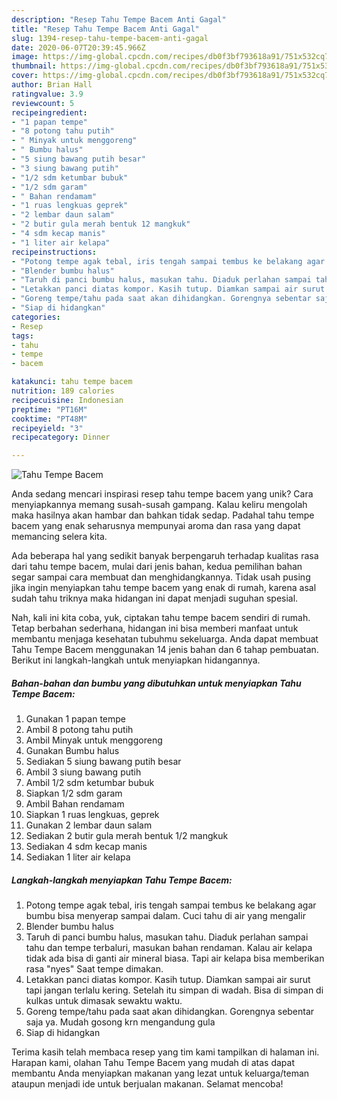 ```yaml
---
description: "Resep Tahu Tempe Bacem Anti Gagal"
title: "Resep Tahu Tempe Bacem Anti Gagal"
slug: 1394-resep-tahu-tempe-bacem-anti-gagal
date: 2020-06-07T20:39:45.966Z
image: https://img-global.cpcdn.com/recipes/db0f3bf793618a91/751x532cq70/tahu-tempe-bacem-foto-resep-utama.jpg
thumbnail: https://img-global.cpcdn.com/recipes/db0f3bf793618a91/751x532cq70/tahu-tempe-bacem-foto-resep-utama.jpg
cover: https://img-global.cpcdn.com/recipes/db0f3bf793618a91/751x532cq70/tahu-tempe-bacem-foto-resep-utama.jpg
author: Brian Hall
ratingvalue: 3.9
reviewcount: 5
recipeingredient:
- "1 papan tempe"
- "8 potong tahu putih"
- " Minyak untuk menggoreng"
- " Bumbu halus"
- "5 siung bawang putih besar"
- "3 siung bawang putih"
- "1/2 sdm ketumbar bubuk"
- "1/2 sdm garam"
- " Bahan rendamam"
- "1 ruas lengkuas geprek"
- "2 lembar daun salam"
- "2 butir gula merah bentuk 12 mangkuk"
- "4 sdm kecap manis"
- "1 liter air kelapa"
recipeinstructions:
- "Potong tempe agak tebal, iris tengah sampai tembus ke belakang agar bumbu bisa menyerap sampai dalam. Cuci tahu di air yang mengalir"
- "Blender bumbu halus"
- "Taruh di panci bumbu halus, masukan tahu. Diaduk perlahan sampai tahu dan tempe terbaluri, masukan bahan rendaman. Kalau air kelapa tidak ada bisa di ganti air mineral biasa. Tapi air kelapa bisa memberikan rasa &#34;nyes&#34; Saat tempe dimakan."
- "Letakkan panci diatas kompor. Kasih tutup. Diamkan sampai air surut tapi jangan terlalu kering. Setelah itu simpan di wadah. Bisa di simpan di kulkas untuk dimasak sewaktu waktu."
- "Goreng tempe/tahu pada saat akan dihidangkan. Gorengnya sebentar saja ya. Mudah gosong krn mengandung gula"
- "Siap di hidangkan"
categories:
- Resep
tags:
- tahu
- tempe
- bacem

katakunci: tahu tempe bacem 
nutrition: 189 calories
recipecuisine: Indonesian
preptime: "PT16M"
cooktime: "PT48M"
recipeyield: "3"
recipecategory: Dinner

---
```



![Tahu Tempe Bacem](https://img-global.cpcdn.com/recipes/db0f3bf793618a91/751x532cq70/tahu-tempe-bacem-foto-resep-utama.jpg)

Anda sedang mencari inspirasi resep tahu tempe bacem yang unik? Cara menyiapkannya memang susah-susah gampang. Kalau keliru mengolah maka hasilnya akan hambar dan bahkan tidak sedap. Padahal tahu tempe bacem yang enak seharusnya mempunyai aroma dan rasa yang dapat memancing selera kita.



Ada beberapa hal yang sedikit banyak berpengaruh terhadap kualitas rasa dari tahu tempe bacem, mulai dari jenis bahan, kedua pemilihan bahan segar sampai cara membuat dan menghidangkannya. Tidak usah pusing jika ingin menyiapkan tahu tempe bacem yang enak di rumah, karena asal sudah tahu triknya maka hidangan ini dapat menjadi suguhan spesial.


Nah, kali ini kita coba, yuk, ciptakan tahu tempe bacem sendiri di rumah. Tetap berbahan sederhana, hidangan ini bisa memberi manfaat untuk membantu menjaga kesehatan tubuhmu sekeluarga. Anda dapat membuat Tahu Tempe Bacem menggunakan 14 jenis bahan dan 6 tahap pembuatan. Berikut ini langkah-langkah untuk menyiapkan hidangannya.

<!--inarticleads1-->

##### Bahan-bahan dan bumbu yang dibutuhkan untuk menyiapkan Tahu Tempe Bacem:

1. Gunakan 1 papan tempe
1. Ambil 8 potong tahu putih
1. Ambil  Minyak untuk menggoreng
1. Gunakan  Bumbu halus
1. Sediakan 5 siung bawang putih besar
1. Ambil 3 siung bawang putih
1. Ambil 1/2 sdm ketumbar bubuk
1. Siapkan 1/2 sdm garam
1. Ambil  Bahan rendamam
1. Siapkan 1 ruas lengkuas, geprek
1. Gunakan 2 lembar daun salam
1. Sediakan 2 butir gula merah bentuk 1/2 mangkuk
1. Sediakan 4 sdm kecap manis
1. Sediakan 1 liter air kelapa




<!--inarticleads2-->

##### Langkah-langkah menyiapkan Tahu Tempe Bacem:

1. Potong tempe agak tebal, iris tengah sampai tembus ke belakang agar bumbu bisa menyerap sampai dalam. Cuci tahu di air yang mengalir
1. Blender bumbu halus
1. Taruh di panci bumbu halus, masukan tahu. Diaduk perlahan sampai tahu dan tempe terbaluri, masukan bahan rendaman. Kalau air kelapa tidak ada bisa di ganti air mineral biasa. Tapi air kelapa bisa memberikan rasa &#34;nyes&#34; Saat tempe dimakan.
1. Letakkan panci diatas kompor. Kasih tutup. Diamkan sampai air surut tapi jangan terlalu kering. Setelah itu simpan di wadah. Bisa di simpan di kulkas untuk dimasak sewaktu waktu.
1. Goreng tempe/tahu pada saat akan dihidangkan. Gorengnya sebentar saja ya. Mudah gosong krn mengandung gula
1. Siap di hidangkan




Terima kasih telah membaca resep yang tim kami tampilkan di halaman ini. Harapan kami, olahan Tahu Tempe Bacem yang mudah di atas dapat membantu Anda menyiapkan makanan yang lezat untuk keluarga/teman ataupun menjadi ide untuk berjualan makanan. Selamat mencoba!
